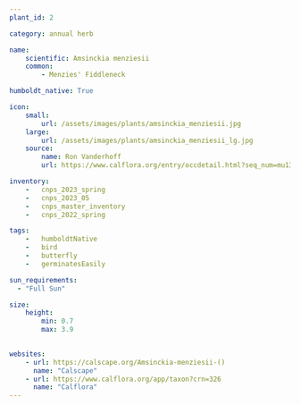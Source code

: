 ```yaml
---
plant_id: 2

category: annual herb

name: 
    scientific: Amsinckia menziesii
    common: 
        - Menzies' Fiddleneck 

humboldt_native: True

icon: 
    small: 
        url: /assets/images/plants/amsinckia_menziesii.jpg 
    large: 
        url: /assets/images/plants/amsinckia_menziesii_lg.jpg 
    source: 
        name: Ron Vanderhoff 
        url: https://www.calflora.org/entry/occdetail.html?seq_num=mu13475 

inventory: 
    -   cnps_2023_spring
    -   cnps_2023_05 
    -   cnps_master_inventory
    -   cnps_2022_spring

tags:  
    -   humboldtNative
    -   bird
    -   butterfly
    -   germinatesEasily

sun_requirements:
  - "Full Sun"

size:
    height: 
        min: 0.7
        max: 3.9
 

websites:
    - url: https://calscape.org/Amsinckia-menziesii-() 
      name: "Calscape"
    - url: https://www.calflora.org/app/taxon?crn=326
      name: "Calflora"
---
```

